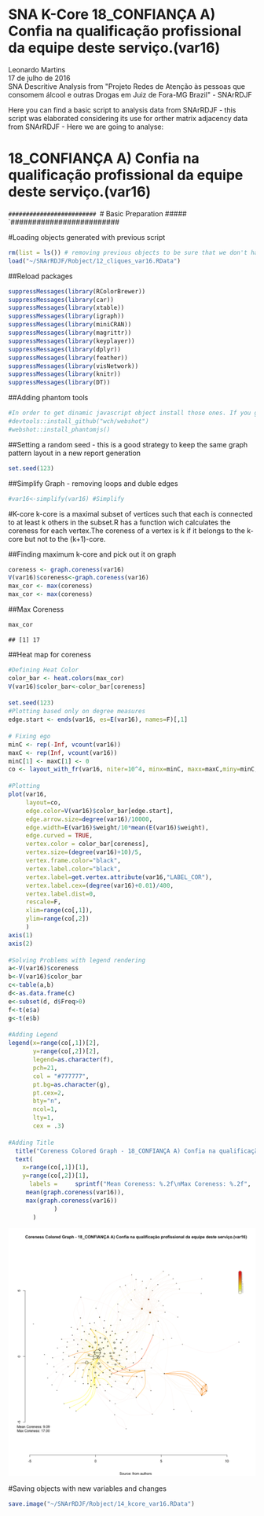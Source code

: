 # SNA K-Core 18_CONFIANÇA A) Confia na qualificação profissional da equipe deste serviço.(var16)
Leonardo Martins  
17 de julho de 2016  
SNA Descritive Analysis from "Projeto Redes de Atenção às pessoas que consomem álcool e outras Drogas em Juiz de Fora-MG   Brazil"  - SNArRDJF

Here you can find a basic script to analysis data from SNArRDJF - this script was elaborated considering its use for orther matrix adjacency data from SNArRDJF - Here we are going to analyse:

# 18_CONFIANÇA A) Confia na qualificação profissional da equipe deste serviço.(var16)

`#########################
`# Basic Preparation #####
`#########################

#Loading objects generated with previous script 

```r
rm(list = ls()) # removing previous objects to be sure that we don't have objects conflicts name
load("~/SNArRDJF/Robject/12_cliques_var16.RData")
```
##Reload packages

```r
suppressMessages(library(RColorBrewer))
suppressMessages(library(car))
suppressMessages(library(xtable))
suppressMessages(library(igraph))
suppressMessages(library(miniCRAN))
suppressMessages(library(magrittr))
suppressMessages(library(keyplayer))
suppressMessages(library(dplyr))
suppressMessages(library(feather))
suppressMessages(library(visNetwork))
suppressMessages(library(knitr))
suppressMessages(library(DT))
```
##Adding phantom tools

```r
#In order to get dinamic javascript object install those ones. If you get problems installing go to Stackoverflow.com and type your error to discover what to do. In some cases the libraries need to be intalled in outside R libs.
#devtools::install_github("wch/webshot")
#webshot::install_phantomjs()
```
##Setting a random seed - this is a good strategy to keep the same graph pattern layout in a new report generation

```r
set.seed(123)
```

##Simplify Graph - removing loops and duble edges 

```r
#var16<-simplify(var16) #Simplify
```


#K-core
k-core is a maximal subset of vertices such that each is connected to at least k others in the subset.R has a function wich calculates the coreness for each vertex.The coreness of a vertex is k if it belongs to the k-core but not to the (k+1)-core.

##Finding maximum k-core and pick out it on graph

```r
coreness <- graph.coreness(var16)
V(var16)$coreness<-graph.coreness(var16)
max_cor <- max(coreness)
max_cor <- max(coreness)
```
##Max Coreness

```r
max_cor
```

```
## [1] 17
```
##Heat map for coreness

```r
#Defining Heat Color
color_bar <- heat.colors(max_cor) 
V(var16)$color_bar<-color_bar[coreness]

set.seed(123)
#Plotting based only on degree measures 
edge.start <- ends(var16, es=E(var16), names=F)[,1]

# Fixing ego
minC <- rep(-Inf, vcount(var16))
maxC <- rep(Inf, vcount(var16))
minC[1] <- maxC[1] <- 0
co <- layout_with_fr(var16, niter=10^4, minx=minC, maxx=maxC,miny=minC, maxy=maxC, weights = E(var16)$weight)

#Plotting
plot(var16, 
     layout=co,
     edge.color=V(var16)$color_bar[edge.start],
     edge.arrow.size=degree(var16)/10000,
     edge.width=E(var16)$weight/10*mean(E(var16)$weight),
     edge.curved = TRUE,
     vertex.color = color_bar[coreness],
     vertex.size=(degree(var16)+10)/5,
     vertex.frame.color="black",
     vertex.label.color="black",
     vertex.label=get.vertex.attribute(var16,"LABEL_COR"),
     vertex.label.cex=(degree(var16)+0.01)/400,
     vertex.label.dist=0,
     rescale=F,
     xlim=range(co[,1]), 
     ylim=range(co[,2])
     )
axis(1)
axis(2)

#Solving Problems with legend rendering 
a<-V(var16)$coreness
b<-V(var16)$color_bar
c<-table(a,b)
d<-as.data.frame(c)
e<-subset(d, d$Freq>0)
f<-t(e$a)
g<-t(e$b)

#Adding Legend
legend(x=range(co[,1])[2], 
       y=range(co[,2])[2],
       legend=as.character(f),
       pch=21,
       col = "#777777", 
       pt.bg=as.character(g),
       pt.cex=2,
       bty="n", 
       ncol=1,
       lty=1,
       cex = .3)

#Adding Title
  title("Coreness Colored Graph - 18_CONFIANÇA A) Confia na qualificação profissional da equipe deste serviço.(var16)", sub = "Source: from authors ", cex = .5)
  text( 
    x=range(co[,1])[1],
    y=range(co[,2])[1], 
      labels =     sprintf("Mean Coreness: %.2f\nMax Coreness: %.2f",
     mean(graph.coreness(var16)), 
     max(graph.coreness(var16))
             )
       )
```

![](18_CONFIANÇA_A_Confia_na_qualificação_profissional_14_kcore_files/figure-html/unnamed-chunk-8-1.png)<!-- -->

#Saving objects with new variables and changes

```r
save.image("~/SNArRDJF/Robject/14_kcore_var16.RData") 
```
